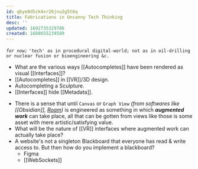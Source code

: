 ```yaml
---
id: qbye8d5zk4xr26jnu2g5t6q
title: Fabrications in Uncanny Tech Thinking
desc: ''
updated: 1692735329786
created: 1688655234589
---
```


_`for now;`_ `'tech' as in procedural digital-world; not as in oil-drilling or nuclear fusion or bioengineering &c.`

- What are the various ways [[Autocompletes]] have been rendered as visual [[Interfaces]]?  
- [[Autocompletes]] in [[VR]]/3D design.  
- Autocompleting a Sculpture.  
- [[Interfaces]] hide [[Metadata]].  
<!-- - Everything is said & done and yet the world has enough [[Clearance]] for something new.   -->
- There is a sense that until `Canvas` or `Graph View` _(from softwares like [[Obsidian]], [Roam]())_ is engineered as something in which **_augmented work_** can take place, all that can be gotten from views like those is some asset with mere artistic/satisfying value.  
- What will be the nature of [[VR]] interfaces where augmented work can actually take place?  
- A website's not a singleton Blackboard that everyone has read & write access to. But then how do you implement a blackboard?
  - Figma
  - [[WebSockets]]
